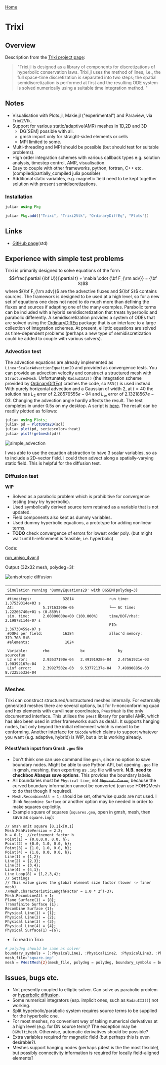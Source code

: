 [Home](../readme.md)
# Trixi

## Overview

Description from the [Trixi project page](https://trixi-framework.github.io/Trixi.jl/stable/overview/):

> "Trixi.jl is designed as a library of components for discretizations of
> hyperbolic conservation laws. Trixi.jl uses the method of lines, i.e., the
> full space-time discretization is separated into two steps; the spatial
> semidiscretization is performed at first and the resulting ODE system is
> solved numerically using a suitable time integration method. "

## Notes

- Visualisation with Plots.jl, Makie.jl ("experimental") and Paraview, via Trixi2Vtk.
- Support for various static/adaptive(AMR) meshes in 1D,2D and 3D
   - DG\[SEM\] possible with all.
   - gmsh import only for straight-sided elements or cells
   - MPI limited to some.
- Multi-threading and MPI should be possible (but should test for suitable problems).
- High order integration schemes with various callback types e.g. solution analysis, timestep control, AMR, visualisation.
- Easy to couple with other frameworks, python, fortran, C++ etc. (compiled/partially_compiled julia possible)
- Additional static variables, e.g. magnetic field need to be kept together solution with present semidiscretizations.

### Installation
```julia
julia> using Pkg

julia> Pkg.add(["Trixi", "Trixi2Vtk", "OrdinaryDiffEq", "Plots"])
````
## Links

- [GitHub page](https://github.com/trixi-framework/Trixi.jl)(std)

## Experience with simple test problems

Trixi is primarily designed to solve equations of the form
$$\frac{\partial {\bf U}}{\partial t} + \nabla \cdot {\bf F_{\rm adv}} = {\bf S}$$
where ${\bf F_{\rm adv}}$ are the advective fluxes and ${\bf S}$ contains sources. The framework is designed to be used at a high level, so for a new set of equations one does not need to do much more than defining the fluxes and sources if adapting one of the many examples. Parabolic terms can be included with a hybrid semidiscretization that treats hyperbolic and parabolic differently. A semidiscretization
provides a system of ODEs that are solved using the [OrdinaryDiffEq](https://github.com/SciML/OrdinaryDiffEq.jl) package that is an interface to a large collection of integration schemes. At present, elliptic equations are solved as time-dependent problems (perhaps a new type of semidiscretization could be added to couple with various solvers).

### Advection test

The advection equations are already implemented as ``LinearScalarAdvectionEquation2D`` and provided as convergence tests. You can provide an advection velocity and construct a structured mesh with ``StructuredMesh``. Unfortunately ``RadauIIA3()`` (the integration scheme provided by [OrdinaryDiffEq](https://github.com/SciML/OrdinaryDiffEq.jl)) crashes the code, so `BS3()` is used instead. With purely horizontal advection and a Gaussian of width $2$, at $t=40$ the solution has $L_2$ error of $2.28576555e-04$ and $L_\infty$ error of $2.13218567e-03$.
Changing the advection angle hardly affects the result. The test completes in under $0.5s$ on my desktop. A script is [here](./simple_tests/simple_advect_periodic_DG/simple_advect_periodic_DG.jl). The result can be readily plotted as follows:
```julia
julia> using Plots;
julia> pd = PlotData2D(sol)
julia> plot(pd, seriescolor=:heat)
julia> plot!(getmesh(pd))
```
![simple_advection](simple_tests/simple_advect_periodic_DG/simple_advect_periodic_DG.png "Advection")

I was able to use the equation abstraction to have 3 scalar variables, so as to include a 2D-vector field. I could then advect along a spatially-varying static field. This is helpful for the diffusion test.

### Diffusion test

**WIP**
- Solved as a parabolic problem which is prohibitive for convergence testing (may try hyperbolic).
- Used symbolically derived source term retained as a variable that is not updated.
- Field components also kept as dummy variables.
- Used dummy hyperbolic equations, a prototype for adding nonlinear terms.
- **TODO** check convergence of errors for lowest order poly. (but might wait until h-refinement is feasible, i.e. hyperbolic)

Code: 

[run_aniso_4var.jl](./simple_tests/aniso_diffusion_DeluzetNarski/run_aniso_4var.jl)

Output (32x32 mesh, polydeg=3):

![anisotropic diffusion](simple_tests/aniso_diffusion_DeluzetNarski/fig/DN_parabolic_hyperbolic_a2m10eps1e-6_10x10-3.png "Diffusion")
```
────────────────────────────────────────────────────────────────────────────────────────────────────
 Simulation running 'DummyEquations2D' with DGSEM(polydeg=3)
────────────────────────────────────────────────────────────────────────────────────────────────────
 #timesteps:              32814                run time:       1.37539314e+03 s
 Δt:             5.17163308e-05                └── GC time:    1.22266740e+01 s (0.889%)
 sim. time:      2.00000000e+00 (100.000%)     time/DOF/rhs!:  2.19878114e-07 s
                                               PID:            2.36730459e-07 s
 #DOFs per field:         16384                alloc'd memory:        379.708 MiB
 #elements:                1024

 Variable:       rho              bx               by               sourcefun     
 L2 error:       2.93637190e-04   2.49191928e-04   2.47561921e-03   1.00392167e-04
 Linf error:     2.39927502e-03   9.53772137e-04   7.49090885e-03   8.72255532e-04
────────────────────────────────────────────────────────────────────────────────────────────────────
```

### Meshes

Trixi can construct structured/unstructured meshes internally. For externally generated meshes there are several options, but for h-nonconforming quad and hex elements with curvilinear coordinates, `P4estMesh` is the only documented interface. This utilises the `p4est` library for parallel AMR, which has also been used in other frameworks such as
deal.II. It supports hanging nodes, but only beyond the initial refinement which is meant to be conforming.
Another interface for [`t8code`](https://dlr-amr.github.io/t8code/) which claims to support whatever you want (e.g. adaptive, hybrid) is WIP, but a lot is working already.

#### P4estMesh input from Gmsh `.geo` file
- Don't think one can use command line `gmsh`, since no option to save boundary nodes. Might be able to use Python API, but opening `.geo` file in gmsh, meshing, then exporting as `.inp` file will work. **N.B. need to checkbox Abaqus save options**. This provides the boundary labels.
- All boundaries must be `Physical Line`, not ~~`Physcal Curve`~~, because the curved boundary information cannot be converted (can use HOHQMesh to do that though if required).
- `Mesh.RecombineAll = 1;` should be set, otherwise quads are not used. I think `Recombine Surface` or another option may be needed in order to make squares explicitly.
- Example square of squares (`squares.geo`, open in gmsh, mesh, then save as `square.inp`):
```gmsh
// Gmsh unit square [0,1]x[0,1]
Mesh.MshFileVersion = 2.2;
h = 0.1;  //refinement factor h
Point(1) = {0.0,0.0, 0.0, h};
Point(2) = {0.0, 1.0, 0.0, h};
Point(3) = {1.0, 1.0, 0.0, h};
Point(4) = {1.0, 0.0, 0.0, h};
Line(1) = {1,2};
Line(2) = {2,3};
Line(3) = {3,4};
Line(4) = {4,1};
Line Loop(8) = {1,2,3,4};
// Settings
// This value gives the global element size factor (lower -> finer mesh)
//Mesh.CharacteristicLengthFactor = 1.0 * 2^(-3);
Mesh.RecombineAll = 1;
Plane Surface(1) = {8};
Transfinite Surface {1};
Recombine Surface {1};
Physical Line(1) = {1};
Physical Line(2) = {2};
Physical Line(3) = {3};
Physical Line(4) = {4};
Physical Surface(1) ={6};
```
- To read in Trixi:
```julia
# polydeg should be same as solver 
boundary_symbols = [:PhysicalLine1, :PhysicalLine2, :PhysicalLine3, :PhysicalLine4]
mesh_file="square.inp"
mesh = P4estMesh{2}(mesh_file, polydeg = polydeg, boundary_symbols = boundary_symbols)
```
   
## Issues, bugs etc.
- Not presently coupled to elliptic solver. Can solve as parabolic problem or [hyperbolic diffusion](https://github.com/trixi-framework/paper-self-gravitating-gas-dynamics).
- Some numerical integrators (esp. implicit ones, such as `RadauII3()`) not working.
- Split hyperbolic/parabolic system requires source terms to be supplied for the hyperbolic one.
- For most meshes, no convenient way of taking numerical derivatives at a high level (e.g. for DN source term)? The exception may be `DGMultiMesh`. Otherwise, automatic derivatives should be possible?
- Extra variables required for magnetic field (but perhaps this is even desirable?).
- Meshes support hanging nodes (perhaps p4est is the the most flexible), but possibly connectivity information is required for locally field-aligned elements?
  
